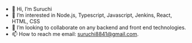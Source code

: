 - 👋 Hi, I’m Suruchi
- 👀 I’m interested in Node.js, Typescript, Javascript, Jenkins, React, HTML, CSS
- 💞️ I’m looking to collaborate on any backend and front end technologies.
- 📫 How to reach me email: suruchi8841@gmail.com.

<!---
Suruchi2503/Suruchi2503 is a ✨ special ✨ repository because its `README.md` (this file) appears on your GitHub profile.
You can click the Preview link to take a look at your changes.
--->
